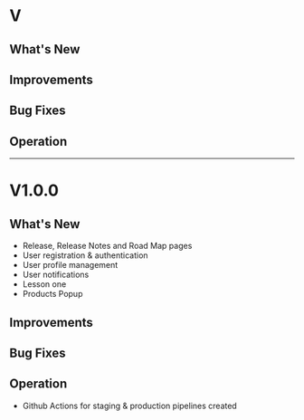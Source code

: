 # V
## What's New
## Improvements
## Bug Fixes
## Operation

---

# V1.0.0
## What's New
- Release, Release Notes and Road Map pages
- User registration & authentication 
- User profile management
- User notifications
- Lesson one
- Products Popup
## Improvements
## Bug Fixes
## Operation
- Github Actions for staging & production pipelines created
